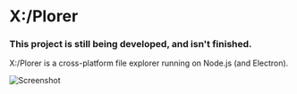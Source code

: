# X:/Plorer

### This project is still being developed, and isn't finished.

X:/Plorer is a cross-platform file explorer running on Node.js (and Electron).

![Screenshot](https://i.imgur.com/QdWREK2.png)